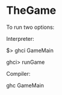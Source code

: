 # TheGame
To run two options:

Interpreter:

$> ghci GameMain

ghci> runGame

Compiler:

ghc GameMain